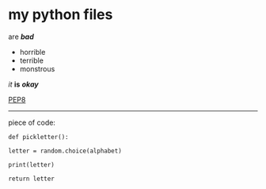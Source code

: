 my python files
=====
are ***bad***

+ horrible
+ terrible
+ monstrous

*it* **is** ***okay***

[PEP8](http://pep8.org)
***
piece of code:

`def pickletter():`

  `letter = random.choice(alphabet)`
  
  `print(letter)`
  
`return letter`
